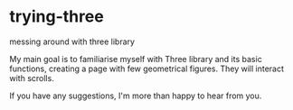 # trying-three
messing around with three library

My main goal is to familiarise myself with Three library and its basic functions, creating a page with few geometrical figures. They will interact with scrolls.

If you have any suggestions, I'm more than happy to hear from you.
